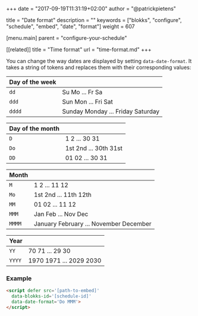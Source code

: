 +++
date            = "2017-09-19T11:31:19+02:00"
author          = "@patrickpietens"

title           = "Date format"
description     = ""
keywords        = ["blokks", "configure", "schedule", "embed", "date", "format"]
weight          = 607

[menu.main]
parent          = "configure-your-schedule"

[[related]]
title = "Time format"
url = "time-format.md"
+++

You can change the way dates are displayed by setting `data-date-format`. It takes a string of tokens and replaces them with their corresponding values:

| Day of the week |   |
|-----------------|---|
| `dd` | Su Mo ... Fr Sa |
| `ddd`	| Sun Mon ... Fri Sat |
| `dddd` | Sunday Monday ... Friday Saturday |

| Day of the month |   |
|------------------|---|
| `D` | 1 2 ... 30 31 |
| `Do` | 1st 2nd ... 30th 31st |
| `DD` | 01 02 ... 30 31 |

| Month |   |
|-------|---|
| `M` | 1 2 ... 11 12 |
| `Mo` | 1st 2nd ... 11th 12th |
| `MM` | 01 02 ... 11 12 |
| `MMM` | Jan Feb ... Nov Dec |
| `MMMM` | January February ... November December |

| Year |   |
|------|---|
| `YY` | 70 71 ... 29 30 |
| `YYYY` | 1970 1971 ... 2029 2030 |

### Example

```html
<script	defer src='[path-to-embed]'
  data-blokks-id='[schedule-id]'
  data-date-format='Do MMM'>
</script>
```